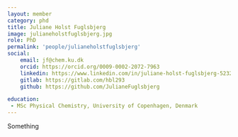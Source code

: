 ```yaml
---
layout: member
category: phd
title: Juliane Holst Fuglsbjerg
image: julianeholstfuglsbjerg.jpg
role: PhD
permalink: 'people/julianeholstfuglsbjerg'
social:
    email: jf@chem.ku.dk
    orcid: https://orcid.org/0009-0002-2072-7963
    linkedin: https://www.linkedin.com/in/juliane-holst-fuglsbjerg-523295296/
    gitlab: https://gitlab.com/hbl293
    github: https://github.com/JulianeFuglsbjerg

education:
 - MSc Physical Chemistry, University of Copenhagen, Denmark
---
```


Something
